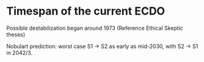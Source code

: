 # Timespan of the current ECDO

Possible destabilization began around 1973 (Reference Ethical Skeptic theses)

Nobulart prediction: worst case S1 -> S2 as early as mid-2030, with S2 -> S1 in 2042/3.
